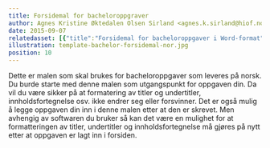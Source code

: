 ```yaml
---
title: Forsidemal for bacheloroppgraver
author: Agnes Kristine Øktedalen Olsen Sirland <agnes.k.sirland@hiof.no>
date: 2015-09-07
relatedasset: [{"title":"Forsidemal for bacheloroppgaver i Word-format","format": "docx", "formathelpertext": "", "file": "bachelor-forsidemal-nor"}, {"title":"Forsidemal for bacheloroppgaver i OpenOffice","format": "ott", "formathelpertext": "", "file": "bachelor-forsidemal-nor"}, {"title":"Forsidemal for bacheloroppgaver i PDF","format": "pdf", "formathelpertext": "Edit the PDF-template in your editor and merge it in as the frontpage to your paper.", "file": "bachelor-forsidemal-nor"}]
illustration: template-bachelor-forsidemal-nor.jpg
position: 10
---
```



Dette er malen som skal brukes for bacheloroppgaver som leveres på norsk. Du burde starte med denne malen som utgangspunkt for oppgaven din. Da vil du være sikker på at formatering av titler og undertitler, innholdsfortegnelse osv. ikke endrer seg eller forsvinner. Det er også mulig å legge oppgaven din inn i denne malen etter at den er skrevet. Men avhengig av softwaren du bruker så kan det være en mulighet for at formatteringen av titler, undertitler og innholdsfortegnelse må gjøres på nytt etter at oppgaven er lagt inn i forsiden.
